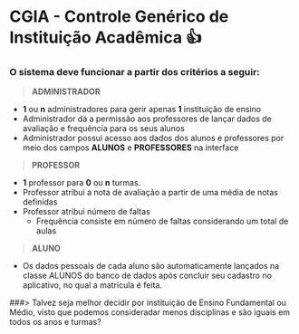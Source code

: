 # CGIA - Controle Genérico de Instituição Acadêmica :+1:

### O sistema deve funcionar a partir dos critérios a seguir:

> **ADMINISTRADOR**  
  - **1** ou **n** administradores para gerir apenas **1** instituição de ensino
  - Administrador dá a permissão aos professores de lançar dados de avaliação e frequência para os seus alunos
  - Administrador possui acesso aos dados dos alunos e professores por meio dos campos **ALUNOS** e **PROFESSORES** na interface

> **PROFESSOR**
  - **1** professor para **0** ou **n** turmas.
  - Professor atribui a nota de avaliação a partir de uma média de notas definidas
  - Professor atribui número de faltas
    - Frequência consiste em número de faltas considerando um total de aulas

> **ALUNO**
  - Os dados pessoais de cada aluno são automaticamente lançados na classe ALUNOS do banco de dados
  após concluir seu cadastro no aplicativo, no qual a matrícula é feita.

###> Talvez seja melhor decidir por instituição de Ensino Fundamental ou Médio, visto que podemos consideradar menos disciplinas e são iguais     em todos os anos e turmas?
